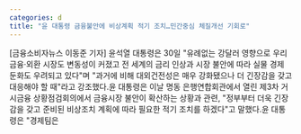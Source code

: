 ```yaml
---
categories: d
title: "윤 대통령 금융불안에 비상계획 적기 조치…민간중심 체질개선 기회로"
---
```

[금융소비자뉴스 이동준 기자] 윤석열 대통령은 30일 "유례없는 강달러 영향으로 우리 금융&middot;외환 시장도 변동성이 커졌고 전 세계의 금리 인상과 시장 불안에 따라 실물 경제 둔화도 우려되고 있다"며 "과거에 비해 대외건전성은 매우 강화됐으나 더 긴장감을 갖고 대응해야 할 때"라고 강조했다.윤 대통령은 이날 명동 은행연합회관에서 열린 제3차 거시금융 상황점검회의에서 금융시장 불안이 확산하는 상황과 관련, "정부부터 더욱 긴장감을 갖고 준비된 비상조치 계획에 따라 필요한 적기 조치를 하겠다"고 말했다.윤 대통령은 "경제팀은